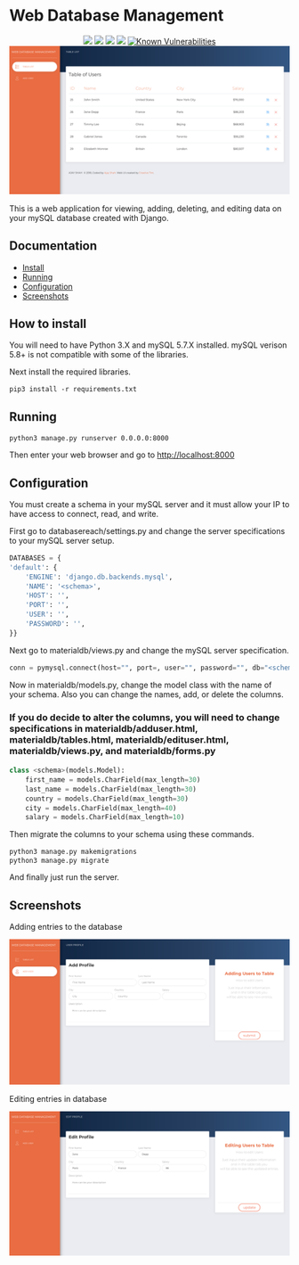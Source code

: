 # Web Database Management 
<p align="center">
    <img src="https://img.shields.io/badge/License-MIT-blue.svg" />
    <img src="https://img.shields.io/badge/Made%20with-Python-yellow.svg" />
    <img src=https://img.shields.io/badge/Made%20with-Django-green.svg />
    <img src=https://img.shields.io/badge/Database-mySQL-blue.svg />
    <a href="https://snyk.io/test/github/ajay340/Web-Database-Management?targetFile=requirements.txt"><img src="https://snyk.io/test/github/ajay340/Web-Database-Management/badge.svg?targetFile=requirements.txt" alt="Known Vulnerabilities" data-canonical-src="https://snyk.io/test/github/ajay340/Web-Database-Management?targetFile=requirements.txt" style="max-width:100%;"></a>
    <img src="/screenshots/screenshot1.png" />
</p>

This is a web application for viewing, adding, deleting, and editing data on your mySQL database created with Django.

## Documentation

* [Install](#how-to-install)
* [Running](#running)
* [Configuration](#configuration)
* [Screenshots](#screenshots)

## How to install
You will need to have Python 3.X and mySQL 5.7.X installed. 
mySQL verison 5.8+ is not compatible with some of the libraries.

Next install the required libraries.
```
pip3 install -r requirements.txt
```

## Running 
```
python3 manage.py runserver 0.0.0.0:8000
```

Then enter your web browser and go to [http://localhost:8000](http://127.0.0.1:8000)

## Configuration
You must create a schema in your mySQL server and it must allow your IP to have access to connect, read, and write.

First go to databasereach/settings.py and change the server specifications to your mySQL server setup.
```python
DATABASES = {
'default': {
    'ENGINE': 'django.db.backends.mysql',
    'NAME': '<schema>',
    'HOST': '',
    'PORT': '',
    'USER': '',
    'PASSWORD': '',
}}
```
Next go to materialdb/views.py and change the mySQL server specification.
```python
conn = pymysql.connect(host="", port=, user="", password="", db="<schema>")
```
Now in materialdb/models.py, change the model class with the name of your schema. Also you can change the names, add, or delete the columns. 
### If you do decide to alter the columns, you will need to change specifications in materialdb/adduser.html, materialdb/tables.html, materialdb/edituser.html, materialdb/views.py, and materialdb/forms.py
```python
class <schema>(models.Model):
    first_name = models.CharField(max_length=30)
    last_name = models.CharField(max_length=30)
    country = models.CharField(max_length=30)
    city = models.CharField(max_length=40)
    salary = models.CharField(max_length=10)
```
Then migrate the columns to your schema using these commands.
```
python3 manage.py makemigrations
python3 manage.py migrate
```

And finally just run the server.

## Screenshots
Adding entries to the database
<p align="center"><img src="/screenshots/screenshot2.png"></p>
Editing entries in database
<p alight="center"><img src="/screenshots/screenshot3.png"></p>

